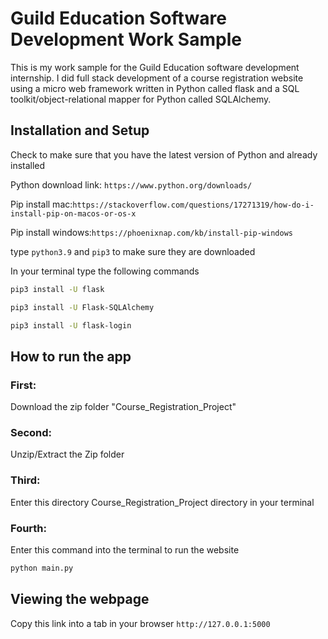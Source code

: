 # Guild Education Software Development Work Sample
This is my work sample for the Guild Education software development internship. I did full stack development of a course registration website using a micro web framework written in Python called flask and a SQL toolkit/object-relational mapper for Python called SQLAlchemy.

## Installation and Setup

Check to make sure that you have the latest version of Python and already installed

Python download link: `https://www.python.org/downloads/`

Pip install mac:`https://stackoverflow.com/questions/17271319/how-do-i-install-pip-on-macos-or-os-x`

Pip install windows:`https://phoenixnap.com/kb/install-pip-windows`

type `python3.9` and `pip3` to make sure they are downloaded

In your terminal type the following commands

```bash
pip3 install -U flask
```

```bash
pip3 install -U Flask-SQLAlchemy
```

```bash
pip3 install -U flask-login
```

## How to run the app

### First:

Download the zip folder "Course_Registration_Project"

### Second:

Unzip/Extract the Zip folder

### Third: 

Enter this directory Course_Registration_Project directory in your terminal

### Fourth:

Enter this command into the terminal to run the website

```bash
python main.py
```

## Viewing the webpage

Copy this link into a tab in your browser `http://127.0.0.1:5000`


